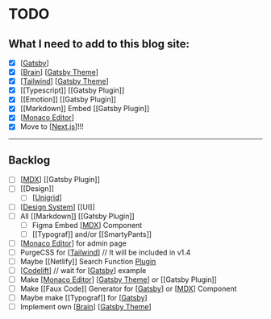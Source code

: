 # TODO

## What I need to add to this blog site:

- [x] [[Gatsby]]
- [x] [[Brain]] [[Gatsby Theme]]
- [x] [[Tailwind]] [[Gatsby Theme]]
- [x] [[Typescript]] [[Gatsby Plugin]]
- [x] [[Emotion]] [[Gatsby Plugin]]
- [x] [[Markdown]] Embed [[Gatsby Plugin]]
- [x] [[Monaco Editor]]
- [x] Move to [[Next.js]]!!!

---

## Backlog

- [ ] [[MDX]] [[Gatsby Plugin]]
- [ ] [[Design]]
  - [ ] [[Unigrid]]
- [ ] [[Design System]] [[UI]]
- [ ] All [[Markdown]] [[Gatsby Plugin]]
  - [ ] Figma Embed [[MDX]] Component
  - [ ] [[Typograf]] and/or [[SmartyPants]]
- [ ] [[Monaco Editor]] for admin page
- [ ] PurgeCSS for [[Tailwind]] // It will be included in v1.4
- [ ] Maybe [[Netlify]] Search Function [Plugin](https://github.com/sw-yx/netlify-plugin-search-index)
- [ ] [[Codelift]] // wait for [[Gatsby]] example
- [ ] Make [[Monaco Editor]] [[Gatsby Theme]] or [[Gatsby Plugin]]
- [ ] Make [[Faux Code]] Generator for [[Gatsby]] or [[MDX]] Component
- [ ] Maybe make [[Typograf]] for [[Gatsby]]
- [ ] Implement own [[Brain]] [[Gatsby Theme]]

[//begin]: # "Autogenerated link references for markdown compatibility"
[Gatsby]: gatsby "Gatsby"
[Brain]: brain "Brain"
[Gatsby Theme]: gatsby-theme "Gatsby Theme"
[Tailwind]: tailwind "Tailwind"
[Monaco Editor]: monaco-editor "Monaco Editor"
[Next.js]: nextjs "Next.js"
[MDX]: mdx "MDX"
[Unigrid]: unigrid "Unigrid"
[Design System]: design-system "Design System"
[Codelift]: codelift "Codelift'"
[//end]: # "Autogenerated link references"